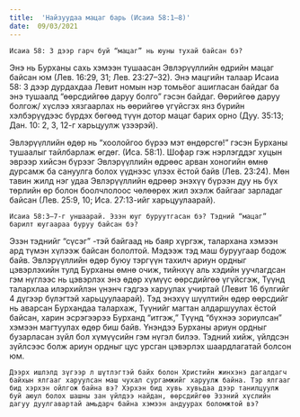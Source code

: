```yaml
---
title:  'Найзуудаа мацаг барь (Исаиа 58:1–8)'
date:  09/03/2021
---
```


`Исаиа 58: 3 дээр гарч буй “мацаг” нь юуны тухай байсан бэ?`

Энэ нь Бурханы сахь хэмээн тушаасан Эвлэрүүллийн өдрийн мацаг байсан юм (Лев. 16:29, 31; Лев. 23:27–32). Энэ мацгийн талаар Исаиа 58: 3 дээр дурдахдаа Левит номын нэр томьёог ашигласан байдаг ба энэ тушаалд “өөрсдийгөө даруу болго” гэсэн байдаг. Өөрийгөө даруу болгож/ хүслээ хязгаарлах нь өөрийгөө үгүйсгэх янз бүрийн хэлбэрүүдээс бүрдэх бөгөөд түүн дотор мацаг барих орно (Дуу. 35:13; Дан. 10: 2, 3, 12-г харьцуулж үзээрэй).

Эвлэрүүллийн өдөр нь “хоолойгоо бүрээ мэт өндөрсгө!” гэсэн Бурханы тушаалыг тайлбарлаж өгдөг. (Иса. 58:1). Шофар гэж нэрлэгддэг хуцын эврээр хийсэн бүрээг Эвлэрүүллийн өдрөөс арван хоногийн өмнө дурсамж ба сануулга болох үүднээс үлээх ёстой байв (Лев. 23:24). Мөн тавин жилд нэг удаа Эвлэрүүллийн өдрөөр энэхүү бүрээн дуу нь бүх төрлийн өр болон боолчлолоос чөлөөрөх жил эхэлж байгааг зарладаг байсан (Лев. 25:9, 10; Иса. 27:13-ийг харьцуулаарай).

`Исаиа 58:3–7-г уншаарай. Эзэн юуг буруутгасан бэ? Тэдний “мацаг” барилт юугаараа буруу байсан бэ?`

Эзэн тэднийг “сүсэг” -тэй байгаад нь баяр хүргэж, талархана хэмээн ард түмэн хүлээж байсан бололтой. Мэдээж тэд маш буруугаар бодож байв. Эвлэрүүллийн өдөр буюу тэргүүн тахилч ариун ордныг цэвэрлэхийн тулд Бурханы өмнө очиж, тийнхүү аль хэдийн уучлагдсан гэм нүглээс нь цэвэрлэх энэ өдөр хүмүүс өөрсдийгөө үгүйсгэж, Түүнд талархлаа илэрхийлэн үнэнч гэдгээ харуулах учиртай (Левит 16 бүлгийг 4 дүгээр бүлэгтэй харьцуулаарай). Тэд энэхүү шүүлтийн өдөр өөрсдийг нь аварсан Бурхандаа талархаж, Түүнийг магтан алдаршуулах ёстой байсан, харин эсрэгээрээ Бурханд “итгэж,” Түүнд “бүхнээ зориулсан” хэмээн магтуулах өдөр биш байв. Үнэндээ Бурханы ариун ордныг бузарласан зүйл бол хүмүүсийн гэм нүгэл билээ. Тэдний хийж, үйлдсэн зүйлсээс болж ариун ордныг цус урсган цэвэрлэх шаардлагатай болсон юм.

`Дээрх ишлэлд зүгээр л шүтлэгтэй байх болон Христийн жинхэнэ дагалдагч байхын ялгааг харуулсан маш чухал сургамжийг харуулж байна. Тэр ялгааг бид хэрхэн ойлгож байна вэ? Хэрхэн бид хувь хувьдаа дээр танилцуулж буй аюул болох шашны зан үйлдээ найдан, өөрсдийгөө Эзэний хүслийн дагуу дуулгавартай амьдарч байна хэмээн андуурах боломжтой вэ?`